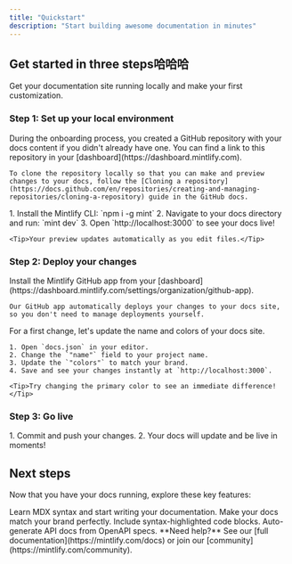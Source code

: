 ```yaml
---
title: "Quickstart"
description: "Start building awesome documentation in minutes"
---
```


## Get started in three steps哈哈哈

Get your documentation site running locally and make your first customization.

### Step 1: Set up your local environment

<AccordionGroup>
  <Accordion icon="copy" title="Clone your docs locally">
    During the onboarding process, you created a GitHub repository with your docs content if you didn't already have one. You can find a link to this repository in your [dashboard](https://dashboard.mintlify.com).
    
    To clone the repository locally so that you can make and preview changes to your docs, follow the [Cloning a repository](https://docs.github.com/en/repositories/creating-and-managing-repositories/cloning-a-repository) guide in the GitHub docs.
  </Accordion>
  <Accordion icon="rectangle-terminal" title="Start the preview server">
    1. Install the Mintlify CLI: `npm i -g mint`
    2. Navigate to your docs directory and run: `mint dev`
    3. Open `http://localhost:3000` to see your docs live!
    
    <Tip>Your preview updates automatically as you edit files.</Tip>
  </Accordion>
</AccordionGroup>

### Step 2: Deploy your changes

<AccordionGroup>
  <Accordion icon="github" title="Install our GitHub app">
    Install the Mintlify GitHub app from your [dashboard](https://dashboard.mintlify.com/settings/organization/github-app).
    
    Our GitHub app automatically deploys your changes to your docs site, so you don't need to manage deployments yourself.
</Accordion>
<Accordion icon="palette" title="Update your site name and colors">
    For a first change, let's update the name and colors of your docs site.

    1. Open `docs.json` in your editor.
    2. Change the `"name"` field to your project name.
    3. Update the `"colors"` to match your brand.
    4. Save and see your changes instantly at `http://localhost:3000`.
    
    <Tip>Try changing the primary color to see an immediate difference!</Tip>
  </Accordion>
</AccordionGroup>

### Step 3: Go live

<Accordion icon="rocket" title="Publish your docs">
  1. Commit and push your changes.
  2. Your docs will update and be live in moments!
</Accordion>

## Next steps

Now that you have your docs running, explore these key features:

<CardGroup cols={2}>

<Card title="Write Content" icon="pen-to-square" href="/essentials/markdown">
  Learn MDX syntax and start writing your documentation.
</Card>

<Card title="Customize style" icon="palette" href="/essentials/settings">
  Make your docs match your brand perfectly.
</Card>

<Card title="Add code examples" icon="square-code" href="/essentials/code">
  Include syntax-highlighted code blocks.
</Card>

<Card title="API documentation" icon="code" href="/api-reference/introduction">
  Auto-generate API docs from OpenAPI specs.
</Card>

</CardGroup>

<Note>
  **Need help?** See our [full documentation](https://mintlify.com/docs) or join our [community](https://mintlify.com/community).
</Note>
